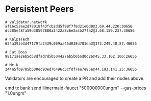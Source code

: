 # Persistent Peers

```
# validator.network
af16c52ee2d78018f43fcb2dd5f98f7f8d21e0d0@3.69.44.220:30656
dc285e48fa59d38597880a2422a8c6e2a3b27fa2@3.68.159.237:30656

# KalpaTech
634a393e3d47179fa2439c009aa45d038d781ea3@173.249.40.87:46656

# Cat Boss
98171ae2eb5d58dfad7d5b504427ab5b6b6d0d26@45.33.102.106:26656

# Mr.K
344a5fb9785b500ec93ed76496c3cfdf7ee7e85e@44.193.141.25:36656
```

Validators are encouraged to create a PR and add their nodes above.


emd tx bank send lilmermaid-faucet <your-validator> "500000000ungm" --gas-prices "1.0ungm"
